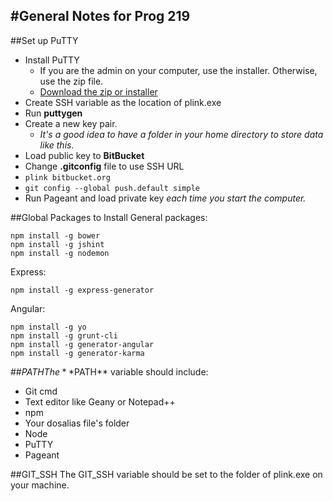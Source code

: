 #General Notes for Prog 219
-------------
##Set up PuTTY
  

 - Install PuTTY
	 - If you are the admin on your computer, use the installer. Otherwise, use the zip file.
	 - [Download the zip or installer](http://www.chiark.greenend.org.uk/~sgtatham/putty/download.html)
 - Create SSH variable as the location of plink.exe
 - Run **puttygen**
 - Create a new key pair.
	 - *It's a good idea to have a folder in your home directory to store data like this.*
 - Load public key to **BitBucket**
 - Change **.gitconfig** file to use SSH URL
 - `plink bitbucket.org`
 - `git config --global push.default simple`
 - Run Pageant and load private key *each time you start the computer.*


##Global Packages to Install
General packages:  

	npm install -g bower
	npm install -g jshint
	npm install -g nodemon

Express:  


	npm install -g express-generator
Angular:  

	npm install -g yo
	npm install -g grunt-cli
	npm install -g generator-angular 
	npm install -g generator-karma 


	
##$PATH 
The **$PATH** variable should include:

- Git cmd
- Text editor like Geany or Notepad++
- npm
- Your dosalias file's folder
- Node
- PuTTY
- Pageant

##GIT_SSH
The GIT_SSH variable should be set to the folder of plink.exe on your machine.